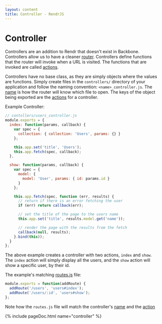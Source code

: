 ```yaml
---
layout: content
title: Controller - RendrJS
---
```


# Controller

Controllers are an addition to Rendr that doesn't exist in Backbone. Controllers allow us to have a cleaner [router](/router).  Controllers define functions that the router will invoke when a URL is visited.  The functions that are invoked are called [actions](#action).

Controllers have no base class, as they are simply objects where the values are functions.  Simply create files in the `controllers/` directory of your application and follow the naming convention: `<name>_controller.js`.  The [name](#name) is how the router will know which file to open.  The keys of the object being exported are the [actions](#action) for a controller.

Example Controller:

```js
// contollers/users_controller.js
module.exports = {
  index: function(params, callback) {
    var spec = {
      collection: { collection: 'Users', params: {} }
    };

    this.app.set('title', 'Users');
    this.app.fetch(spec, callback);
  },

  show: function(params, callback) {
    var spec = {
      model: {
        model: 'User', params: { id: params.id }
      }
    };

    this.app.fetch(spec, function (err, results) {
      // return if there is an error fetching the user
      if (err) return callback(err);

      // set the title of the page to the users name
      this.app.set('title', results.model.get('name'));

      // render the page with the results from the fetch
      callback(null, results);
    }.bind(this));
  }
};
```

The above example creates a controller with two actions, `index` and `show`.  The `index` action will simply display all the users, and the `show` action will show a specific user, by their id.

The example's matching [routes.js](/router#routes.js) file:

```js
module.exports = function(addRoute) {
  addRoute('/users', 'users#index');
  addRoute('/users/:id', 'users#show');
};
```

Note how the `routes.js` file will match the controller's [name](#name) and the [action](#action)

{% include pageDoc.html name="controller" %}

